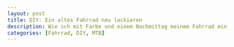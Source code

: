 ```yaml
---
layout: post
title: DIY: Ein altes Fahrrad neu lackieren
description: Wie ich mit Farbe und einem Nachmittag meinem Fahrrad ein neues Leben eingehaucht habe.
categories: [Fahrrad, DIY, MTB]
---
```


